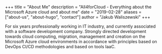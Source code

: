+++
title = "About Me"
description = "All4forCloud - Everything about the Microsoft Azure cloud and about me"
date = "2019-02-28"
aliases = ["about-us", "about-hugo", "contact"]
author = "Jakub Waliszewski"
+++


For six years professionally working in IT industry, and currently associated with a software development company. Strongly directed development towards cloud computing, migration, management and creation on the Microsoft Azure cloud environments in accordance with principles based on DevOps CI/CD methodologies  and based on tools IaaC.


